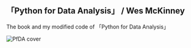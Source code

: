 ##  「Python for Data Analysis」 / Wes McKinney
The book and my modified code of 「Python for Data Analysis」

![PfDA cover][PfDA]

[PfDA]:http://akamaicovers.oreilly.com/images/0636920023784/lrg.jpg
